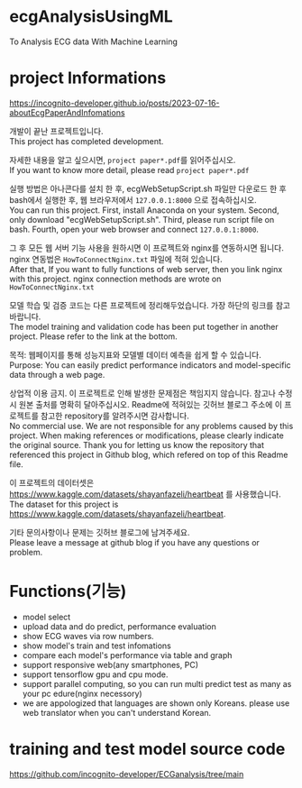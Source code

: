 # ecgAnalysisUsingML
To Analysis ECG data With Machine Learning


# project Informations
https://incognito-developer.github.io/posts/2023-07-16-aboutEcgPaperAndInfomations



개발이 끝난 프로젝트입니다.</br>
This project has completed development.

자세한 내용을 알고 싶으시면, `project paper*.pdf`를 읽어주십시오.</br>
If you want to know more detail, please read `project paper*.pdf`


실행 방법은 아나콘다를 설치 한 후, ecgWebSetupScript.sh 파일만 다운로드 한 후 bash에서 실행한 후, 웹 브라우저에서 `127.0.0.1:8000` 으로 접속하십시오.</br>
You can run this project. First, install Anaconda on your system. Second, only download "ecgWebSetupScript.sh". Third, please run script file on bash. Fourth, open your web browser and connect `127.0.0.1:8000`.


그 후 모든 웹 서버 기능 사용을 원하시면 이 프로젝트와 nginx를 연동하시면 됩니다. nginx 연동법은 `HowToConnectNginx.txt` 파일에 적혀 있습니다.</br>
After that, If you want to fully functions of web server, then you link nginx with this project. nginx connection methods are wrote on `HowToConnectNginx.txt`


모델 학습 및 검증 코드는 다른 프로젝트에 정리해두었습니다. 가장 하단의 링크를 참고바랍니다.</br>
The model training and validation code has been put together in another project. Please refer to the link at the bottom.


목적: 웹페이지를 통해 성능지표와 모델별 데이터 예측을 쉽게 할 수 있습니다.</br>
Purpose: You can easily predict performance indicators and model-specific data through a web page.


상업적 이용 금지. 이 프로젝트로 인해 발생한 문제점은 책임지지 않습니다.
참고나 수정 시 원본 출처를 명확히 달아주십시오. 
Readme에 적혀있는 깃허브 블로그 주소에 이 프로젝트를 참고한 repository를 알려주시면 감사합니다.</br>
No commercial use. We are not responsible for any problems caused by this project.
When making references or modifications, please clearly indicate the original source.
Thank you for letting us know the repository that referenced this project in Github blog, which refered on top of this Readme file.

이 프로젝트의 데이터셋은 https://www.kaggle.com/datasets/shayanfazeli/heartbeat 를 사용했습니다.</br>
The dataset for this project is https://www.kaggle.com/datasets/shayanfazeli/heartbeat.

기타 문의사항이나 문제는 깃허브 블로그에 남겨주세요.</br>
Please leave a message at github blog if you have any questions or problem.


# Functions(기능)
- model select
- upload data and do predict, performance evaluation
- show ECG waves via row numbers.
- show model's train and test infomations
- compare each model's performance via table and graph
- support responsive web(any smartphones, PC)
- support tensorflow gpu and cpu mode.
- support parallel computing, so you can run multi predict test as many as your pc edure(nginx necessory)
- we are appologized that languages are shown only Koreans. please use web translator when you can't understand Korean.

# training and test model source code
https://github.com/incognito-developer/ECGanalysis/tree/main
